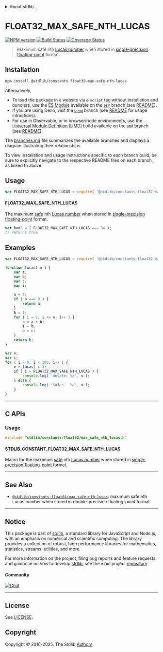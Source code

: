 <!--

@license Apache-2.0

Copyright (c) 2024 The Stdlib Authors.

Licensed under the Apache License, Version 2.0 (the "License");
you may not use this file except in compliance with the License.
You may obtain a copy of the License at

   http://www.apache.org/licenses/LICENSE-2.0

Unless required by applicable law or agreed to in writing, software
distributed under the License is distributed on an "AS IS" BASIS,
WITHOUT WARRANTIES OR CONDITIONS OF ANY KIND, either express or implied.
See the License for the specific language governing permissions and
limitations under the License.

-->


<details>
  <summary>
    About stdlib...
  </summary>
  <p>We believe in a future in which the web is a preferred environment for numerical computation. To help realize this future, we've built stdlib. stdlib is a standard library, with an emphasis on numerical and scientific computation, written in JavaScript (and C) for execution in browsers and in Node.js.</p>
  <p>The library is fully decomposable, being architected in such a way that you can swap out and mix and match APIs and functionality to cater to your exact preferences and use cases.</p>
  <p>When you use stdlib, you can be absolutely certain that you are using the most thorough, rigorous, well-written, studied, documented, tested, measured, and high-quality code out there.</p>
  <p>To join us in bringing numerical computing to the web, get started by checking us out on <a href="https://github.com/stdlib-js/stdlib">GitHub</a>, and please consider <a href="https://opencollective.com/stdlib">financially supporting stdlib</a>. We greatly appreciate your continued support!</p>
</details>

# FLOAT32_MAX_SAFE_NTH_LUCAS

[![NPM version][npm-image]][npm-url] [![Build Status][test-image]][test-url] [![Coverage Status][coverage-image]][coverage-url] <!-- [![dependencies][dependencies-image]][dependencies-url] -->

> Maximum safe nth [Lucas number][lucas-number] when stored in [single-precision floating-point][ieee754] format.

<section class="installation">

## Installation

```bash
npm install @stdlib/constants-float32-max-safe-nth-lucas
```

Alternatively,

-   To load the package in a website via a `script` tag without installation and bundlers, use the [ES Module][es-module] available on the [`esm`][esm-url] branch (see [README][esm-readme]).
-   If you are using Deno, visit the [`deno`][deno-url] branch (see [README][deno-readme] for usage intructions).
-   For use in Observable, or in browser/node environments, use the [Universal Module Definition (UMD)][umd] build available on the [`umd`][umd-url] branch (see [README][umd-readme]).

The [branches.md][branches-url] file summarizes the available branches and displays a diagram illustrating their relationships.

To view installation and usage instructions specific to each branch build, be sure to explicitly navigate to the respective README files on each branch, as linked to above.

</section>

<section class="usage">

## Usage

<!-- eslint-disable id-length -->

```javascript
var FLOAT32_MAX_SAFE_NTH_LUCAS = require( '@stdlib/constants-float32-max-safe-nth-lucas' );
```

#### FLOAT32_MAX_SAFE_NTH_LUCAS

The maximum [safe][safe-integers] nth [Lucas number][lucas-number] when stored in [single-precision floating-point][ieee754] format.

<!-- eslint-disable id-length -->

```javascript
var bool = ( FLOAT32_MAX_SAFE_NTH_LUCAS === 34 );
// returns true
```

</section>

<!-- /.usage -->

<section class="examples">

## Examples

<!-- eslint-disable id-length -->

<!-- eslint no-undef: "error" -->

```javascript
var FLOAT32_MAX_SAFE_NTH_LUCAS = require( '@stdlib/constants-float32-max-safe-nth-lucas' );

function lucas( n ) {
    var a;
    var b;
    var c;
    var i;

    a = 2;
    if ( n === 0 ) {
        return a;
    }
    b = 1;
    for ( i = 2; i <= n; i++ ) {
        c = a + b;
        a = b;
        b = c;
    }
    return b;
}

var v;
var i;
for ( i = 0; i < 100; i++ ) {
    v = lucas( i );
    if ( i > FLOAT32_MAX_SAFE_NTH_LUCAS ) {
        console.log( 'Unsafe: %d', v );
    } else {
        console.log( 'Safe:   %d', v );
    }
}
```

</section>

<!-- /.examples -->

<!-- C interface documentation. -->

* * *

<section class="c">

## C APIs

<!-- Section to include introductory text. Make sure to keep an empty line after the intro `section` element and another before the `/section` close. -->

<section class="intro">

</section>

<!-- /.intro -->

<!-- C usage documentation. -->

<section class="usage">

### Usage

```c
#include "stdlib/constants/float32/max_safe_nth_lucas.h"
```

#### STDLIB_CONSTANT_FLOAT32_MAX_SAFE_NTH_LUCAS

Macro for the maximum [safe][safe-integers] nth [Lucas number][lucas-number] when stored in [single-precision floating-point][ieee754] format.

</section>

<!-- /.usage -->

<!-- C API usage notes. Make sure to keep an empty line after the `section` element and another before the `/section` close. -->

<section class="notes">

</section>

<!-- /.notes -->

<!-- C API usage examples. -->

<section class="examples">

</section>

<!-- /.examples -->

</section>

<!-- /.c -->

<!-- Section for related `stdlib` packages. Do not manually edit this section, as it is automatically populated. -->

<section class="related">

* * *

## See Also

-   <span class="package-name">[`@stdlib/constants-float64/max-safe-nth-lucas`][@stdlib/constants/float64/max-safe-nth-lucas]</span><span class="delimiter">: </span><span class="description">maximum safe nth Lucas number when stored in double-precision floating-point format.</span>

</section>

<!-- /.related -->

<!-- Section for all links. Make sure to keep an empty line after the `section` element and another before the `/section` close. -->


<section class="main-repo" >

* * *

## Notice

This package is part of [stdlib][stdlib], a standard library for JavaScript and Node.js, with an emphasis on numerical and scientific computing. The library provides a collection of robust, high performance libraries for mathematics, statistics, streams, utilities, and more.

For more information on the project, filing bug reports and feature requests, and guidance on how to develop [stdlib][stdlib], see the main project [repository][stdlib].

#### Community

[![Chat][chat-image]][chat-url]

---

## License

See [LICENSE][stdlib-license].


## Copyright

Copyright &copy; 2016-2025. The Stdlib [Authors][stdlib-authors].

</section>

<!-- /.stdlib -->

<!-- Section for all links. Make sure to keep an empty line after the `section` element and another before the `/section` close. -->

<section class="links">

[npm-image]: http://img.shields.io/npm/v/@stdlib/constants-float32-max-safe-nth-lucas.svg
[npm-url]: https://npmjs.org/package/@stdlib/constants-float32-max-safe-nth-lucas

[test-image]: https://github.com/stdlib-js/constants-float32-max-safe-nth-lucas/actions/workflows/test.yml/badge.svg?branch=main
[test-url]: https://github.com/stdlib-js/constants-float32-max-safe-nth-lucas/actions/workflows/test.yml?query=branch:main

[coverage-image]: https://img.shields.io/codecov/c/github/stdlib-js/constants-float32-max-safe-nth-lucas/main.svg
[coverage-url]: https://codecov.io/github/stdlib-js/constants-float32-max-safe-nth-lucas?branch=main

<!--

[dependencies-image]: https://img.shields.io/david/stdlib-js/constants-float32-max-safe-nth-lucas.svg
[dependencies-url]: https://david-dm.org/stdlib-js/constants-float32-max-safe-nth-lucas/main

-->

[chat-image]: https://img.shields.io/gitter/room/stdlib-js/stdlib.svg
[chat-url]: https://app.gitter.im/#/room/#stdlib-js_stdlib:gitter.im

[stdlib]: https://github.com/stdlib-js/stdlib

[stdlib-authors]: https://github.com/stdlib-js/stdlib/graphs/contributors

[umd]: https://github.com/umdjs/umd
[es-module]: https://developer.mozilla.org/en-US/docs/Web/JavaScript/Guide/Modules

[deno-url]: https://github.com/stdlib-js/constants-float32-max-safe-nth-lucas/tree/deno
[deno-readme]: https://github.com/stdlib-js/constants-float32-max-safe-nth-lucas/blob/deno/README.md
[umd-url]: https://github.com/stdlib-js/constants-float32-max-safe-nth-lucas/tree/umd
[umd-readme]: https://github.com/stdlib-js/constants-float32-max-safe-nth-lucas/blob/umd/README.md
[esm-url]: https://github.com/stdlib-js/constants-float32-max-safe-nth-lucas/tree/esm
[esm-readme]: https://github.com/stdlib-js/constants-float32-max-safe-nth-lucas/blob/esm/README.md
[branches-url]: https://github.com/stdlib-js/constants-float32-max-safe-nth-lucas/blob/main/branches.md

[stdlib-license]: https://raw.githubusercontent.com/stdlib-js/constants-float32-max-safe-nth-lucas/main/LICENSE

[safe-integers]: http://www.2ality.com/2013/10/safe-integers.html

[lucas-number]: https://en.wikipedia.org/wiki/Lucas_number

[ieee754]: https://en.wikipedia.org/wiki/IEEE_754-1985

<!-- <related-links> -->

[@stdlib/constants/float64/max-safe-nth-lucas]: https://github.com/stdlib-js/constants-float64-max-safe-nth-lucas

<!-- </related-links> -->

</section>

<!-- /.links -->
